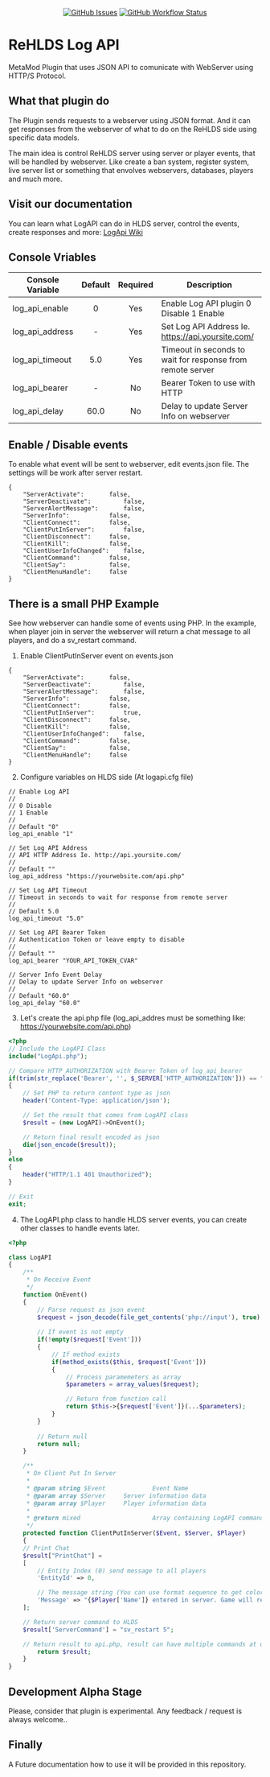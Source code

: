 <p align="center">
    <a href="https://github.com/SmileYzn/LogApi/issues"><img alt="GitHub Issues" src="https://img.shields.io/github/issues-raw/smileyzn/LogApi?style=flat-square"></a>
    <a href="https://github.com/SmileYzn/LogApi/actions"><img alt="GitHub Workflow Status" src="https://img.shields.io/github/actions/workflow/status/SmileYzn/LogApi/build.yml?branch=main&label=C/C++&style=flat-square"></a>
</p>

# ReHLDS Log API
MetaMod Plugin that uses JSON API to comunicate with WebServer using HTTP/S Protocol.

## What that plugin do
The Plugin sends requests to a webserver using JSON format.
And it can get responses from the webserver of what to do on the ReHLDS side using specific data models.

The main idea is control ReHLDS server using server or player events, that will be handled by webserver.
Like create a ban system, register system, live server list or something that envolves webservers, databases, players and much more.

## Visit our documentation
You can learn what LogAPI can do in HLDS server, control the events, create responses and more: [LogApi Wiki](https://github.com/SmileYzn/LogApi/wiki)

## Console Vriables
| Console Variable | Default | Required | Description                                                |
|------------------|:-------:|:--------:|------------------------------------------------------------|
| log_api_enable   |    0    |    Yes   | Enable Log API plugin 0 Disable 1 Enable                   |
| log_api_address  |    -    |    Yes   | Set Log API Address Ie. https://api.yoursite.com/          |
| log_api_timeout  |   5.0   |    Yes   | Timeout in seconds to wait for response from remote server |
| log_api_bearer   |    -    |    No    | Bearer Token to use with HTTP                              |
| log_api_delay    |   60.0  |    No    | Delay to update Server Info on webserver                   |

## Enable / Disable events
To enable what event will be sent to webserver, edit events.json file.
The settings will be work after server restart.

```
{
	"ServerActivate": 		false,
	"ServerDeactivate": 		false,
	"ServerAlertMessage": 		false,
	"ServerInfo": 			false,
	"ClientConnect":		false,
	"ClientPutInServer":		false,
	"ClientDisconnect":		false,
	"ClientKill": 			false,
	"ClientUserInfoChanged": 	false,
	"ClientCommand": 		false,
	"ClientSay": 			false,
	"ClientMenuHandle":		false
}
```

## There is a small PHP Example
See how webserver can handle some of events using PHP.
In the example, when player join in server the webserver will return a chat message to all players, and do a sv_restart command.

1. Enable ClientPutInServer event on events.json
```
{
	"ServerActivate": 		false,
	"ServerDeactivate": 		false,
	"ServerAlertMessage": 		false,
	"ServerInfo": 			false,
	"ClientConnect":		false,
	"ClientPutInServer":		true,
	"ClientDisconnect":		false,
	"ClientKill": 			false,
	"ClientUserInfoChanged": 	false,
	"ClientCommand": 		false,
	"ClientSay": 			false,
	"ClientMenuHandle":		false
}
```

2. Configure variables on HLDS side (At logapi.cfg file)
```
// Enable Log API
//
// 0 Disable
// 1 Enable
//
// Default "0"
log_api_enable "1"

// Set Log API Address
// API HTTP Address Ie. http://api.yoursite.com/
//
// Default ""
log_api_address "https://yourwebsite.com/api.php"

// Set Log API Timeout
// Timeout in seconds to wait for response from remote server
//
// Default 5.0
log_api_timeout "5.0"

// Set Log API Bearer Token
// Authentication Token or leave empty to disable
//
// Default ""
log_api_bearer "YOUR_API_TOKEN_CVAR"

// Server Info Event Delay
// Delay to update Server Info on webserver
//
// Default "60.0"
log_api_delay "60.0"
```

3. Let's create the api.php file (log_api_addres must be something like: https://yourwebsite.com/api.php)
```PHP
<?php
// Include the LogAPI Class
include("LogApi.php");

// Compare HTTP_AUTHORIZATION with Bearer Token of log_api_bearer
if(trim(str_replace('Bearer', '', $_SERVER['HTTP_AUTHORIZATION'])) == "YOUR_API_TOKEN_CVAR")
{
    // Set PHP to return content type as json
    header('Content-Type: application/json');

    // Set the result that comes from LogAPI class
    $result = (new LogAPI)->OnEvent();  

    // Return final result encoded as json
    die(json_encode($result));
}
else
{
    header("HTTP/1.1 401 Unauthorized");
}

// Exit
exit;
```

4. The LogAPI.php class to handle HLDS server events, you can create other classes to handle events later.
```PHP
<?php

class LogAPI
{
    /**
     * On Receive Event 
     */
    function OnEvent()
    {
        // Parse request as json event
        $request = json_decode(file_get_contents('php://input'), true);
        
        // If event is not empty
        if(!empty($request['Event']))
        {
            // If method exists
            if(method_exists($this, $request['Event']))
            {
                // Process paramemeters as array
                $parameters = array_values($request);

                // Return from function call
                return $this->{$request['Event']}(...$parameters);                
            }
        }
        
        // Return null
        return null;
    }

    /**
     * On Client Put In Server
     * 
     * @param string $Event             Event Name
     * @param array $Server		Server information data
     * @param array $Player		Player information data
     * 
     * @return mixed                    Array containing LogAPI commands or null
     */
    protected function ClientPutInServer($Event, $Server, $Player)
    {
	// Print Chat
	$result["PrintChat"] =
	[
		// Entity Index (0) send message to all players
		'EntityId' => 0,

		// The message string (You can use format sequence to get colors in chat)
		'Message' => "{$Player['Name']} entered in server. Game will restart in ^35^1 seconds..."
	];

	// Return server command to HLDS
	$result['ServerCommand'] = "sv_restart 5";

	// Return result to api.php, result can have multiple commands at once
        return $result;
    }
}
```

## Development Alpha Stage
Please, consider that plugin is experimental. Any feedback / request is always welcome..

## Finally
A Future documentation how to use it will be provided in this repository.
